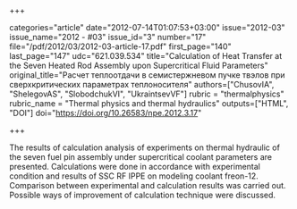 +++

categories="article"
date="2012-07-14T01:07:53+03:00"
issue="2012-03"
issue_name="2012 - #03"
issue_id="3"
number="17"
file="/pdf/2012/03/2012-03-article-17.pdf"
first_page="140"
last_page="147"
udc="621.039.534"
title="Calculation of Heat Transfer at the Seven Heated Rod Assembly upon Supercritical Fluid Parameters"
original_title="Расчет теплоотдачи в семистержневом пучке твэлов при сверхкритических параметрах теплоносителя"
authors=["ChusovIA", "ShelegovAS", "SlobodchukVI", "UkraintsevVF"]
rubric = "thermalphysics"
rubric_name = "Thermal physics and thermal hydraulics"
outputs=["HTML", "DOI"]
doi="https://doi.org/10.26583/npe.2012.3.17"

+++

The results of calculation analysis of experiments on thermal hydraulic of the seven fuel pin assembly under supercritical coolant parameters are presented. Calculations were done in accordance with experimental condition and results of SSC RF IPPE on modeling coolant freon-12. Comparison between experimental and calculation results was carried out. Possible ways of improvement of calculation technique were discussed.